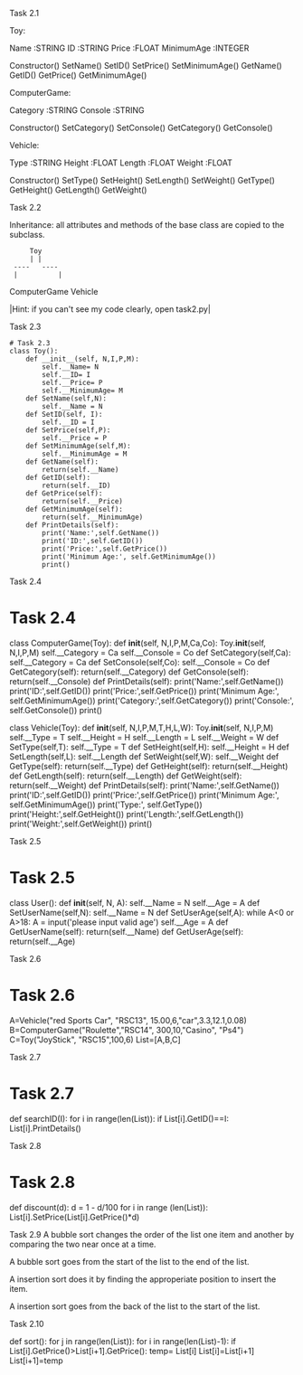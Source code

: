 Task 2.1

Toy:
 
Name       :STRING
ID         :STRING
Price      :FLOAT
MinimumAge :INTEGER

Constructor()
SetName()
SetID()
SetPrice()
SetMinimumAge()
GetName()
GetID()
GetPrice()
GetMinimumAge()


ComputerGame:

Category   :STRING
Console    :STRING

Constructor()
SetCategory()
SetConsole()
GetCategory()
GetConsole() 


Vehicle:

Type       :STRING 
Height     :FLOAT
Length     :FLOAT
Weight     :FLOAT

Constructor()
SetType()
SetHeight()
SetLength()
SetWeight()
GetType()
GetHeight()
GetLength()
GetWeight()


Task 2.2

Inheritance: all attributes and methods of the base class are copied to the subclass.

         Toy
         | |
     ----   ----
     |          |
ComputerGame  Vehicle


|Hint: if you can't see my code clearly, open task2.py| 

Task 2.3
```
# Task 2.3
class Toy():
    def __init__(self, N,I,P,M):
        self.__Name= N
        self.__ID= I
        self.__Price= P
        self.__MinimumAge= M
    def SetName(self,N):
        self.__Name = N
    def SetID(self, I):
        self.__ID = I
    def SetPrice(self,P):
        self.__Price = P
    def SetMinimumAge(self,M):
        self.__MinimumAge = M
    def GetName(self):
        return(self.__Name)
    def GetID(self):
        return(self.__ID)
    def GetPrice(self):
        return(self.__Price)
    def GetMinimumAge(self):
        return(self.__MinimumAge)
    def PrintDetails(self):
        print('Name:',self.GetName())
        print('ID:',self.GetID())
        print('Price:',self.GetPrice())
        print('Minimum Age:', self.GetMinimumAge())
        print()
```

Task 2.4
# Task 2.4
class ComputerGame(Toy):
    def __init__(self, N,I,P,M,Ca,Co):
        Toy.__init__(self, N,I,P,M)
        self.__Category = Ca
        self.__Console = Co
    def SetCategory(self,Ca):
        self.__Category = Ca
    def SetConsole(self,Co):
        self.__Console = Co
    def GetCategory(self):
        return(self.__Category)
    def GetConsole(self):
        return(self.__Console)
    def PrintDetails(self):
        print('Name:',self.GetName())
        print('ID:',self.GetID())
        print('Price:',self.GetPrice())
        print('Minimum Age:', self.GetMinimumAge())
        print('Category:',self.GetCategory())
        print('Console:', self.GetConsole())
        print()
    
class Vehicle(Toy):
    def __init__(self, N,I,P,M,T,H,L,W):
        Toy.__init__(self, N,I,P,M)
        self.__Type = T
        self.__Height = H
        self.__Length = L
        self.__Weight = W
    def SetType(self,T):
        self.__Type = T
    def SetHeight(self,H):
        self.__Height = H
    def SetLength(self,L):
        self.__Length
    def SetWeight(self,W):
        self.__Weight
    def GetType(self):
        return(self.__Type)
    def GetHeight(self):
        return(self.__Height)
    def GetLength(self):
        return(self.__Length)
    def GetWeight(self):
        return(self.__Weight)
    def PrintDetails(self):
        print('Name:',self.GetName())
        print('ID:',self.GetID())
        print('Price:',self.GetPrice())
        print('Minimum Age:', self.GetMinimumAge())
        print('Type:', self.GetType())
        print('Height:',self.GetHeight())
        print('Length:',self.GetLength())
        print('Weight:',self.GetWeight())
        print()

Task 2.5

# Task 2.5
class User():
    def __init__(self, N, A):
        self.__Name = N
        self.__Age = A
    def SetUserName(self,N):
        self.__Name  = N
    def SetUserAge(self,A):
        while A<0 or A>18:
            A = input('please input valid age')
        self.__Age = A 
    def GetUserName(self):
        return(self.__Name)
    def GetUserAge(self):
        return(self.__Age)

Task 2.6

# Task 2.6
A=Vehicle("red Sports Car", "RSC13", 15.00,6,"car",3.3,12.1,0.08)
B=ComputerGame("Roulette","RSC14", 300,10,"Casino", "Ps4")
C=Toy("JoyStick", "RSC15",100,6)
List=[A,B,C]


Task 2.7

# Task 2.7
def searchID(I):
    for i in range(len(List)):
        if List[i].GetID()==I:
            List[i].PrintDetails()


Task 2.8

# Task 2.8
def discount(d):
    d = 1 - d/100
    for i in range (len(List)):
        List[i].SetPrice(List[i].GetPrice()*d)



Task 2.9
A bubble sort changes the order of the list one item and another by comparing the two near once at a time.
 
A bubble sort goes from the start of the list to the end  of the list.
 
A insertion sort does it by finding the approperiate position to insert the item.
 
A insertion sort goes from the back of the list to the start of the list.


Task 2.10

def sort():
    for j in range(len(List)):
        for i in range(len(List)-1):
            if List[i].GetPrice()>List[i+1].GetPrice():
                temp= List[i]
                List[i]=List[i+1]
                List[i+1]=temp

